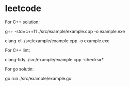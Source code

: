 leetcode
========

For C++ solution:

g++ -std=c++11 ./src/example/example.cpp -o example.exe

clang-cl ./src/example/example.cpp -o example.exe

For C++ lint:

clang-tidy ./src/example/example.cpp -checks=*

For go solutin:

go run ./src/example/example.go
